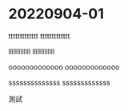 # 20220904-01

ttttttttttttt
ttttttttttttt

lllllllllllll
lllllllllllll

ooooooooooooo
ooooooooooooo


ssssssssssssss
sssssssssssss

測試
